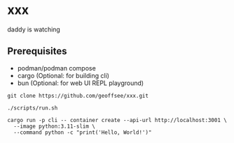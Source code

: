 # xxx

daddy is watching

## Prerequisites
- podman/podman compose
- cargo (Optional: for building cli)
- bun (Optional: for web UI REPL playground) 

```shell
git clone https://github.com/geoffsee/xxx.git

./scripts/run.sh

cargo run -p cli -- container create --api-url http://localhost:3001 \
  --image python:3.11-slim \
  --command python -c "print('Hello, World!')"
```